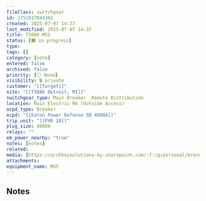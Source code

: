 ```yaml
---
fileClass: switchgear
id: 1751917044302
created: 2025-07-07 14:37
last_modified: 2025-07-07 14:37
title: T3886 MSS
status: [🟧 in progress]
type: 
tags: []
category: [note]
entered: false
archived: false
priority: [⚪ None]
visibility: 🔒 private
customer: "[[Target]]"
site: "[[T3886 Detroit, MI]]"
switchgear_type: Main Breaker _Remote Distribution
location: Main Electric Rm (Outside Access)
ocpd_type: Breaker
ocpd: "[[Eaton Power Defense SB 4000A]]"
trip_unit: "[[PXR 20]]"
plug_size: 4000A
relays: ""
em_power_nearby: "true"
notes: [notes]
related: 
media: [https://archkeysolutions-my.sharepoint.com/:f:/g/personal/brennan_salibrici_prokey_com/EvAITQu71j9CguvpgyWGJGYBwsqu-4s7Vl14JDhZ7shPUA?e=Fjenre]
attachments: 
equipment_name: MSS
---
```


## Notes